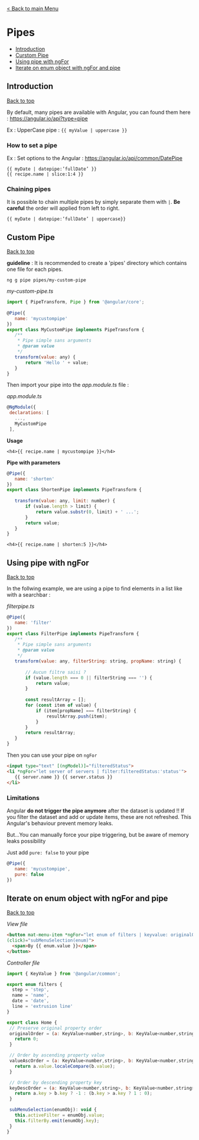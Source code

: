 [< Back to main Menu](https://github.com/gsoulie/angular-resources/blob/master/ng-sheet.md)    

# Pipes    

* [Introduction](#introduction)     
* [Curstom Pipe](#custom-pipe)    
* [Using pipe with ngFor](#using-pipe-with-ngfor)    
* [Iterate on enum object with ngFor and pipe](#iterate-on-enum-object-with-ngfor-and-pipe)        

## Introduction
[Back to top](#pipes) 

By default, many pipes are available with Angular, you can found them here : https://angular.io/api?type=pipe

Ex : UpperCase pipe : ```{{ myValue | uppercase }}```

### How to set a pipe

Ex : Set options to the Angular : https://angular.io/api/common/DatePipe

```
{{ myDate | datepipe:’fullDate’ }}
{{ recipe.name | slice:1:4 }}
```

### Chaining pipes

It is possible to chain multiple pipes by simply separate them with ```|```. **Be careful** the order will applied from left to right.

```
{{ myDate | datepipe:’fullDate’ | uppercase}}
```

## Custom Pipe
[Back to top](#pipes) 

**guideline** : It is recommended to create a 'pipes' directory which contains one file for each pipes.

```ng g pipe pipes/my-custom-pipe```

*my-custom-pipe.ts*

```javascript
import { PipeTransform, Pipe } from '@angular/core';
 
@Pipe({
   name: 'mycustompipe'
})
export class MyCustomPipe implements PipeTransform {
   /**
    * Pipe simple sans arguments
    * @param value
    */
   transform(value: any) {
       return 'Hello ' + value;
   }
}
```

Then import your pipe into the *app.module.ts* file :

*app.module.ts*

```javascript
@NgModule({
 declarations: [
   ...,
   MyCustomPipe
 ],
 ```

**Usage**

```
<h4>{{ recipe.name | mycustompipe }}</h4>
```

**Pipe with parameters**

```javascript
@Pipe({
   name: 'shorten'
})
export class ShortenPipe implements PipeTransform {
 
   transform(value: any, limit: number) {
       if (value.length > limit) {
           return value.substr(0, limit) + ' ...';
       }
       return value;
   }
}
```

```
<h4>{{ recipe.name | shorten:5 }}</h4>
```

## Using pipe with ngFor
[Back to top](#pipes) 

In the follwing example, we are using a pipe to find elements in a list like with a searchbar :

*filterpipe.ts*

```javascript
@Pipe({
   name: 'filter'
})
export class FilterPipe implements PipeTransform {
   /**
    * Pipe simple sans arguments
    * @param value
    */
   transform(value: any, filterString: string, propName: string) {
 
       // Aucun filtre saisi ?
       if (value.length === 0 || filterString === '') {
           return value;
       }
 
       const resultArray = [];
       for (const item of value) {
           if (item[propName] === filterString) {
               resultArray.push(item);
           }
       }
       return resultArray;
   }
}
```

Then you can use your pipe on ```ngFor```

```html
<input type="text" [(ngModel)]="filteredStatus">
<li *ngFor="let server of servers | filter:filteredStatus:'status'">
   {{ server.name }} {{ server.status }}
</li>
```

### Limitations

Angular **do not trigger the pipe anymore** after the dataset is updated !! If you filter the dataset and add or update items, these are not refreshed.
This Angular's behaviour prevent memory leaks.

But...You can manually force your pipe triggering, but be aware of memory leaks possibility

Just add ```pure: false``` to your pipe

```javascript
@Pipe({
   name: 'mycustompipe',
   pure: false
})
```

## Iterate on enum object with ngFor and pipe
[Back to top](#pipes) 

*View file*

````html
<button mat-menu-item *ngFor="let enum of filters | keyvalue: originalOrder"
(click)="subMenuSelection(enum)">
  <span>By {{ enum.value }}</span>
</button>
````

*Controller file*

````javascript
import { KeyValue } from '@angular/common';

export enum filters {
  step = 'step',
  name = 'name',
  date = 'date',
  line = 'extrusion line'
}

export class Home {
 // Preserve original property order
 originalOrder = (a: KeyValue<number,string>, b: KeyValue<number,string>): number => {
   return 0;
 }

 // Order by ascending property value
 valueAscOrder = (a: KeyValue<number,string>, b: KeyValue<number,string>): number => {
   return a.value.localeCompare(b.value);
 }

 // Order by descending property key
 keyDescOrder = (a: KeyValue<number,string>, b: KeyValue<number,string>): number => {
   return a.key > b.key ? -1 : (b.key > a.key ? 1 : 0);
 }

 subMenuSelection(enumObj): void {
   this.activeFilter = enumObj.value;
   this.filterBy.emit(enumObj.key);
 }
}
````
